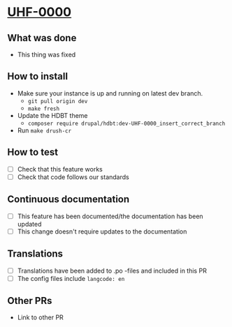 # [UHF-0000](https://helsinkisolutionoffice.atlassian.net/browse/UHF-0000)
<!-- What problem does this solve? -->

## What was done
<!-- Describe what was done -->

* This thing was fixed

## How to install

* Make sure your instance is up and running on latest dev branch.
  * `git pull origin dev`
  * `make fresh`
* Update the HDBT theme
  * `composer require drupal/hdbt:dev-UHF-0000_insert_correct_branch`
* Run `make drush-cr`

## How to test
<!-- Describe steps how to test the features, add as many steps as you want to be tested -->

* [ ] Check that this feature works
* [ ] Check that code follows our standards

## Continuous documentation
<!-- One of the checkboxes below needs to be checked like this: `[x]` (or click when not in edit mode) -->

* [ ] This feature has been documented/the documentation has been updated
* [ ] This change doesn't require updates to the documentation

## Translations
<!-- One of the checkboxes below needs to be checked like this: `[x]` (or click when not in edit mode) -->

* [ ] Translations have been added to .po -files and included in this PR
* [ ] The config files include `langcode: en`

## Other PRs
<!-- For example an related PR in another repository -->

* Link to other PR
